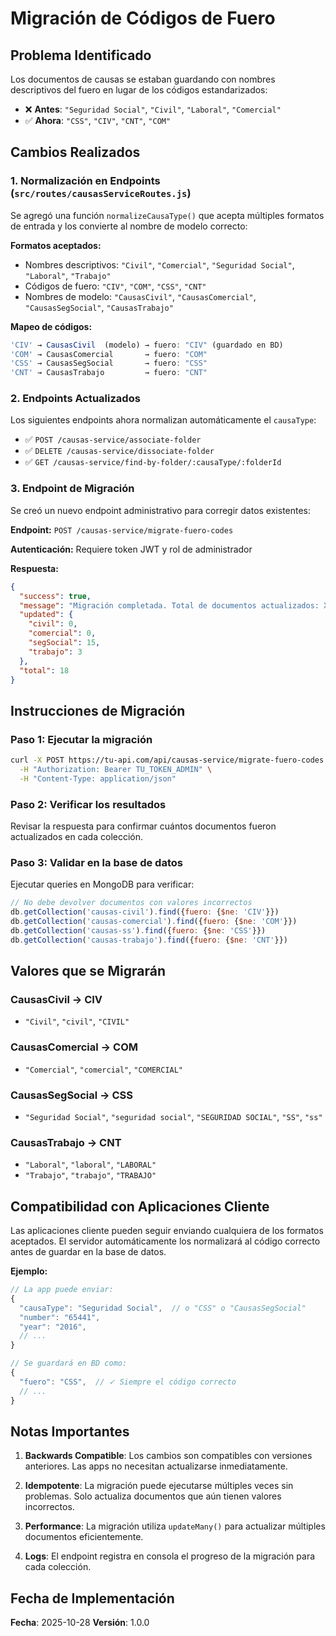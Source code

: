# Migración de Códigos de Fuero

## Problema Identificado

Los documentos de causas se estaban guardando con nombres descriptivos del fuero en lugar de los códigos estandarizados:

- ❌ **Antes**: `"Seguridad Social"`, `"Civil"`, `"Laboral"`, `"Comercial"`
- ✅ **Ahora**: `"CSS"`, `"CIV"`, `"CNT"`, `"COM"`

## Cambios Realizados

### 1. Normalización en Endpoints (`src/routes/causasServiceRoutes.js`)

Se agregó una función `normalizeCausaType()` que acepta múltiples formatos de entrada y los convierte al nombre de modelo correcto:

**Formatos aceptados:**
- Nombres descriptivos: `"Civil"`, `"Comercial"`, `"Seguridad Social"`, `"Laboral"`, `"Trabajo"`
- Códigos de fuero: `"CIV"`, `"COM"`, `"CSS"`, `"CNT"`
- Nombres de modelo: `"CausasCivil"`, `"CausasComercial"`, `"CausasSegSocial"`, `"CausasTrabajo"`

**Mapeo de códigos:**
```javascript
'CIV' → CausasCivil  (modelo) → fuero: "CIV" (guardado en BD)
'COM' → CausasComercial       → fuero: "COM"
'CSS' → CausasSegSocial       → fuero: "CSS"
'CNT' → CausasTrabajo         → fuero: "CNT"
```

### 2. Endpoints Actualizados

Los siguientes endpoints ahora normalizan automáticamente el `causaType`:

- ✅ `POST /causas-service/associate-folder`
- ✅ `DELETE /causas-service/dissociate-folder`
- ✅ `GET /causas-service/find-by-folder/:causaType/:folderId`

### 3. Endpoint de Migración

Se creó un nuevo endpoint administrativo para corregir datos existentes:

**Endpoint:** `POST /causas-service/migrate-fuero-codes`

**Autenticación:** Requiere token JWT y rol de administrador

**Respuesta:**
```json
{
  "success": true,
  "message": "Migración completada. Total de documentos actualizados: X",
  "updated": {
    "civil": 0,
    "comercial": 0,
    "segSocial": 15,
    "trabajo": 3
  },
  "total": 18
}
```

## Instrucciones de Migración

### Paso 1: Ejecutar la migración

```bash
curl -X POST https://tu-api.com/api/causas-service/migrate-fuero-codes \
  -H "Authorization: Bearer TU_TOKEN_ADMIN" \
  -H "Content-Type: application/json"
```

### Paso 2: Verificar los resultados

Revisar la respuesta para confirmar cuántos documentos fueron actualizados en cada colección.

### Paso 3: Validar en la base de datos

Ejecutar queries en MongoDB para verificar:

```javascript
// No debe devolver documentos con valores incorrectos
db.getCollection('causas-civil').find({fuero: {$ne: 'CIV'}})
db.getCollection('causas-comercial').find({fuero: {$ne: 'COM'}})
db.getCollection('causas-ss').find({fuero: {$ne: 'CSS'}})
db.getCollection('causas-trabajo').find({fuero: {$ne: 'CNT'}})
```

## Valores que se Migrarán

### CausasCivil → CIV
- `"Civil"`, `"civil"`, `"CIVIL"`

### CausasComercial → COM
- `"Comercial"`, `"comercial"`, `"COMERCIAL"`

### CausasSegSocial → CSS
- `"Seguridad Social"`, `"seguridad social"`, `"SEGURIDAD SOCIAL"`, `"SS"`, `"ss"`

### CausasTrabajo → CNT
- `"Laboral"`, `"laboral"`, `"LABORAL"`
- `"Trabajo"`, `"trabajo"`, `"TRABAJO"`

## Compatibilidad con Aplicaciones Cliente

Las aplicaciones cliente pueden seguir enviando cualquiera de los formatos aceptados. El servidor automáticamente los normalizará al código correcto antes de guardar en la base de datos.

**Ejemplo:**
```javascript
// La app puede enviar:
{
  "causaType": "Seguridad Social",  // o "CSS" o "CausasSegSocial"
  "number": "65441",
  "year": "2016",
  // ...
}

// Se guardará en BD como:
{
  "fuero": "CSS",  // ✓ Siempre el código correcto
  // ...
}
```

## Notas Importantes

1. **Backwards Compatible**: Los cambios son compatibles con versiones anteriores. Las apps no necesitan actualizarse inmediatamente.

2. **Idempotente**: La migración puede ejecutarse múltiples veces sin problemas. Solo actualiza documentos que aún tienen valores incorrectos.

3. **Performance**: La migración utiliza `updateMany()` para actualizar múltiples documentos eficientemente.

4. **Logs**: El endpoint registra en consola el progreso de la migración para cada colección.

## Fecha de Implementación

**Fecha**: 2025-10-28
**Versión**: 1.0.0
